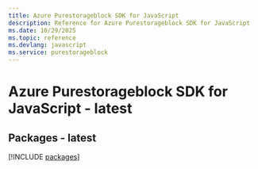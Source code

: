 ```yaml
---
title: Azure Purestorageblock SDK for JavaScript
description: Reference for Azure Purestorageblock SDK for JavaScript
ms.date: 10/29/2025
ms.topic: reference
ms.devlang: javascript
ms.service: purestorageblock
---
```

# Azure Purestorageblock SDK for JavaScript - latest
## Packages - latest
[!INCLUDE [packages](purestorageblock-index.md)]